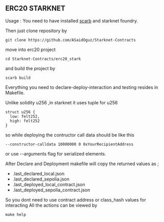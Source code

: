 ## ERC20 STARKNET

Usage :
You need to have installed [scarb](https://docs.swmansion.com/scarb/docs.html) and starknet foundry.

Then just clone repository by 

```
git clone https://github.com/ASaidOguz/Starknet-Contracts
```

move into erc20 project 
```
cd Starknet-Contracts/erc20_stark
```

and build the project by
```
scarb build
```

Everything you need to declare-deploy-interaction and  testing resides in Makefile.


Unlike solidity u256 ,in starknet it uses tuple for u256
```
struct u256 {
  low: felt252,
  high: felt252
}
```
so while deploying the contructor call data should be like this 

```
--constructor-calldata 10000000 0 0xYourRecipientAddress

```
or use --arguments flag for serialized elements.

After Declare and Deployment makefile will copy the returned values as ;

- .last_declared_local.json
- .last_declared_sepolia.json
- .last_deployed_local_contract.json
- .last_deployed_sepolia_contract.json

So you dont need to use contract address or class_hash values for interacting 
All the actions can be viewed by 
```
make help
```

